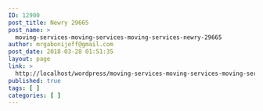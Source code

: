 ```yaml
---
ID: 12900
post_title: Newry 29665
post_name: >
  moving-services-moving-services-moving-services-newry-29665
author: mrgabonijeff@gmail.com
post_date: 2018-03-28 01:51:35
layout: page
link: >
  http://localhost/wordpress/moving-services-moving-services-moving-services-newry-29665/
published: true
tags: [ ]
categories: [ ]
---
```

